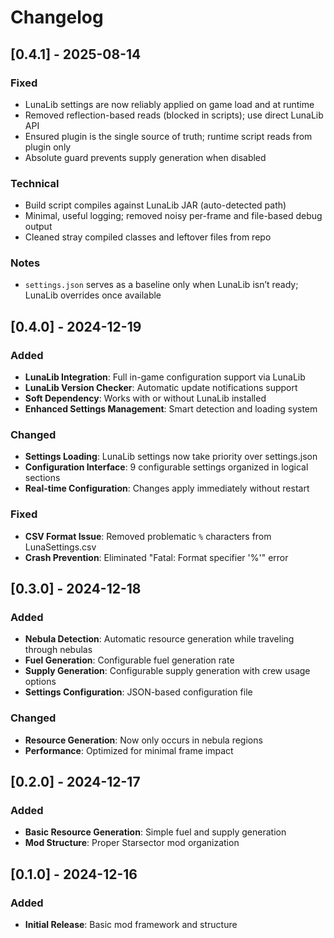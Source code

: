 # Changelog

## [0.4.1] - 2025-08-14
### Fixed
- LunaLib settings are now reliably applied on game load and at runtime
- Removed reflection-based reads (blocked in scripts); use direct LunaLib API
- Ensured plugin is the single source of truth; runtime script reads from plugin only
- Absolute guard prevents supply generation when disabled

### Technical
- Build script compiles against LunaLib JAR (auto-detected path)
- Minimal, useful logging; removed noisy per-frame and file-based debug output
- Cleaned stray compiled classes and leftover files from repo

### Notes
- `settings.json` serves as a baseline only when LunaLib isn’t ready; LunaLib overrides once available

## [0.4.0] - 2024-12-19
### Added
- **LunaLib Integration**: Full in-game configuration support via LunaLib
- **LunaLib Version Checker**: Automatic update notifications support
- **Soft Dependency**: Works with or without LunaLib installed
- **Enhanced Settings Management**: Smart detection and loading system

### Changed
- **Settings Loading**: LunaLib settings now take priority over settings.json
- **Configuration Interface**: 9 configurable settings organized in logical sections
- **Real-time Configuration**: Changes apply immediately without restart

### Fixed
- **CSV Format Issue**: Removed problematic `%` characters from LunaSettings.csv
- **Crash Prevention**: Eliminated "Fatal: Format specifier '%'" error

## [0.3.0] - 2024-12-18
### Added
- **Nebula Detection**: Automatic resource generation while traveling through nebulas
- **Fuel Generation**: Configurable fuel generation rate
- **Supply Generation**: Configurable supply generation with crew usage options
- **Settings Configuration**: JSON-based configuration file

### Changed
- **Resource Generation**: Now only occurs in nebula regions
- **Performance**: Optimized for minimal frame impact

## [0.2.0] - 2024-12-17
### Added
- **Basic Resource Generation**: Simple fuel and supply generation
- **Mod Structure**: Proper Starsector mod organization

## [0.1.0] - 2024-12-16
### Added
- **Initial Release**: Basic mod framework and structure
